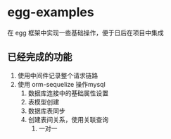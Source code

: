 # egg-examples

在 egg 框架中实现一些基础操作，便于日后在项目中集成

## 已经完成的功能
1. 使用中间件记录整个请求链路
2. 使用 orm-sequelize 操作mysql
    1. 数据库连接中的基础属性设置
    2. 表模型创建
    3. 数据库表同步
    4. 创建表间关系，使用关联查询
        1. 一对一
